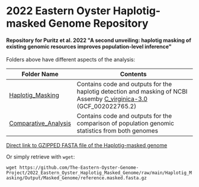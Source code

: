 # 2022 Eastern Oyster Haplotig-masked Genome Repository

#### Repository for Puritz et al. 2022 "A second unveiling: haplotig masking of existing genomic resources improves population-level inference"



Folders above have different aspects of the analysis:

|Folder Name| Contents|
|-----------|---------|
|[Haplotig_Masking](/Haplotig_Masking)| Contains code and outputs for the haplotig detection and masking of NCBI Assemby [C_virginica-3.0](https://www.ncbi.nlm.nih.gov/assembly/GCF_002022765.2/) (GCF_002022765.2)|
|[Comparative_Analysis](/Comparative_Analysis)| Contains code and outputs for the comparison of population genomic statistics from both genomes|



[Direct link to GZIPPED FASTA file of the Haplotig-masked genome](./Haplotig_Masking/Output/Masked_Genome/reference.masked.fasta.gz)

Or simply retrieve with `wget`:

`wget https://github.com/The-Eastern-Oyster-Genome-Project/2022_Eastern_Oyster_Haplotig_Masked_Genome/raw/main/Haplotig_Masking/Output/Masked_Genome/reference.masked.fasta.gz`
